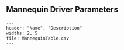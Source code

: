 
Mannequin Driver Parameters
----------------------------

```{csv-table} Mannequin Driver Parameters
---
header: "Name", "Description"
widths: 2, 5
file: MannequinTable.csv
---
``` 